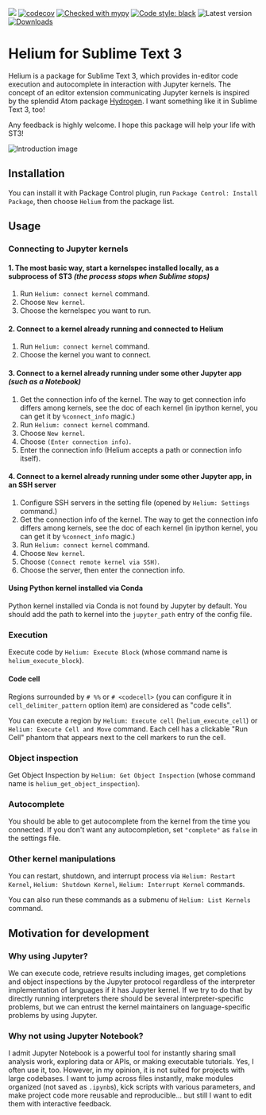 ![](https://github.com/pykong/Helium/workflows/CI/badge.svg)
[![codecov](https://codecov.io/gh/pykong/Helium/branch/master/graph/badge.svg)](https://codecov.io/gh/pykong/Helium)
[![Checked with mypy](http://www.mypy-lang.org/static/mypy_badge.svg)](http://mypy-lang.org/)
[![Code style: black](https://img.shields.io/badge/code%20style-black-000000.svg)](https://github.com/psf/black)
![Latest version](https://img.shields.io/github/v/release/pykong/Helium?include_prereleases)
[![Downloads](https://img.shields.io/packagecontrol/dt/Hermes)](https://packagecontrol.io/packages/Hermes)

Helium for Sublime Text 3
===

Helium is a package for Sublime Text 3, which provides in-editor code execution and autocomplete in interaction with Jupyter kernels.
The concept of an editor extension communicating Jupyter kernels is inspired by the splendid Atom package [Hydrogen](https://github.com/nteract/Hydrogen). I want something like it in Sublime Text 3, too!

Any feedback is highly welcome. I hope this package will help your life with ST3!

![Introduction image](raw/images/README/intro.png)

## Installation

You can install it with Package Control plugin, run `Package Control: Install Package`, then choose `Helium` from the package list.

## Usage

### Connecting to Jupyter kernels

#### 1. The most basic way, start a kernelspec installed locally, as a subprocess of ST3 *(the process stops when Sublime stops)*

1. Run `Helium: connect kernel` command.
2. Choose `New kernel`.
3. Choose the kernelspec you want to run.

#### 2. Connect to a kernel already running and connected to Helium

1. Run `Helium: connect kernel` command.
2. Choose the kernel you want to connect.

#### 3. Connect to a kernel already running under some other Jupyter app *(such as a Notebook)*

1. Get the connection info of the kernel. The way to get connection info differs among kernels, see the doc of each kernel (in ipython kernel, you can get it by `%connect_info` magic.)
2. Run `Helium: connect kernel` command.
3. Choose `New kernel`.
4. Choose `(Enter connection info)`.
5. Enter the connection info (Helium accepts a path or connection info itself).

#### 4. Connect to a kernel already running under some other Jupyter app, in an SSH server

1. Configure SSH servers in the setting file (opened by `Helium: Settings` command.)
2. Get the connection info of the kernel. The way to get the connection info differs among kernels, see the doc of each kernel (in ipython kernel, you can get it by `%connect_info` magic.)
3. Run `Helium: connect kernel` command.
4. Choose `New kernel`.
5. Choose `(Connect remote kernel via SSH)`.
6. Choose the server, then enter the connection info.

#### Using Python kernel installed via Conda

Python kernel installed via Conda is not found by Jupyter by default. You should add the path to kernel into the `jupyter_path` entry of the config file.

### Execution

Execute code by `Helium: Execute Block` (whose command name is `helium_execute_block`).

#### Code cell

Regions surrounded by `# %%` or `# <codecell>` (you can configure it in `cell_delimiter_pattern` option item) are considered as "code cells".

You can execute a region by `Helium: Execute cell` (`helium_execute_cell`) or `Helium: Execute Cell and Move` command.
Each cell has a clickable "Run Cell" phantom that appears next to the cell markers to run the cell.

### Object inspection

Get Object Inspection by `Helium: Get Object Inspection` (whose command name is `helium_get_object_inspection`).

### Autocomplete

You should be able to get autocomplete from the kernel from the time you connected. If you don't want any autocompletion, set `"complete"` as `false` in the settings file.

### Other kernel manipulations

You can restart, shutdown, and interrupt process via `Helium: Restart Kernel`, `Helium: Shutdown Kernel`, `Helium: Interrupt Kernel` commands.

You can also run these commands as a submenu of `Helium: List Kernels` command.

## Motivation for development

### Why using Jupyter?

We can execute code, retrieve results including images, get completions and object inspections by the Jupyter protocol regardless of the interpreter implementation of languages if it has Jupyter kernel.
If we try to do that by directly running interpreters there should be several interpreter-specific problems, but we can entrust the kernel maintainers on language-specific problems by using Jupyter.

### Why not using Jupyter Notebook?

I admit Jupyter Notebook is a powerful tool for instantly sharing small analysis work, exploring data or APIs, or making executable tutorials. Yes, I often use it, too.
However, in my opinion, it is not suited for projects with large codebases.
I want to jump across files instantly, make modules organized (not saved as `.ipynb`s), kick scripts with various parameters, and make project code more reusable and reproducible... but still I want to edit them with interactive feedback.
